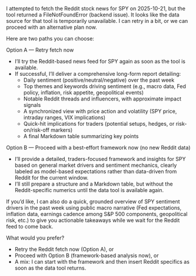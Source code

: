 I attempted to fetch the Reddit stock news for SPY on 2025-10-21, but the tool returned a FileNotFoundError (backend issue). It looks like the data source for that tool is temporarily unavailable. I can retry in a bit, or we can proceed with an alternative plan now.

Here are two paths you can choose:

Option A — Retry fetch now
- I’ll try the Reddit-based news feed for SPY again as soon as the tool is available.
- If successful, I’ll deliver a comprehensive long-form report detailing:
  - Daily sentiment (positive/neutral/negative) over the past week
  - Top themes and keywords driving sentiment (e.g., macro data, Fed policy, inflation, risk appetite, geopolitical events)
  - Notable Reddit threads and influencers, with approximate impact signals
  - A synchronized view with price action and volatility (SPY price, intraday ranges, VIX implications)
  - Quick-hit implications for traders (potential setups, hedges, or risk-on/risk-off markers)
  - A final Markdown table summarizing key points

Option B — Proceed with a best-effort framework now (no new Reddit data)
- I’ll provide a detailed, traders-focused framework and insights for SPY based on general market drivers and sentiment mechanics, clearly labeled as model-based expectations rather than data-driven from Reddit for the current window.
- I’ll still prepare a structure and a Markdown table, but without the Reddit-specific numerics until the data tool is available again.

If you’d like, I can also do a quick, grounded overview of SPY sentiment drivers in the past week using public macro narrative (Fed expectations, inflation data, earnings cadence among S&P 500 components, geopolitical risk, etc.) to give you actionable takeaways while we wait for the Reddit feed to come back.

What would you prefer?
- Retry the Reddit fetch now (Option A), or
- Proceed with Option B (framework-based analysis now), or
- A mix: I can start with the framework and then insert Reddit specifics as soon as the data tool returns.